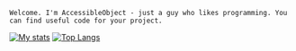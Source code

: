 `Welcome. I'm AccessibleObject - just a guy who likes programming. You can find useful code for your project.`

[![My stats](https://github-readme-stats.vercel.app/api?username=AccessibleObject&theme=tokyonight)](https://github.com/AccessibleObject)
[![Top Langs](https://github-readme-stats.vercel.app/api/top-langs/?username=AccessibleObject&theme=blue-green)](https://github.com/AccessibleObject)

